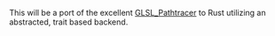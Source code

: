 This will be a port of the excellent [GLSL_Pathtracer](https://github.com/knightcrawler25/GLSL-PathTracer) to Rust utilizing an abstracted, trait based backend.
